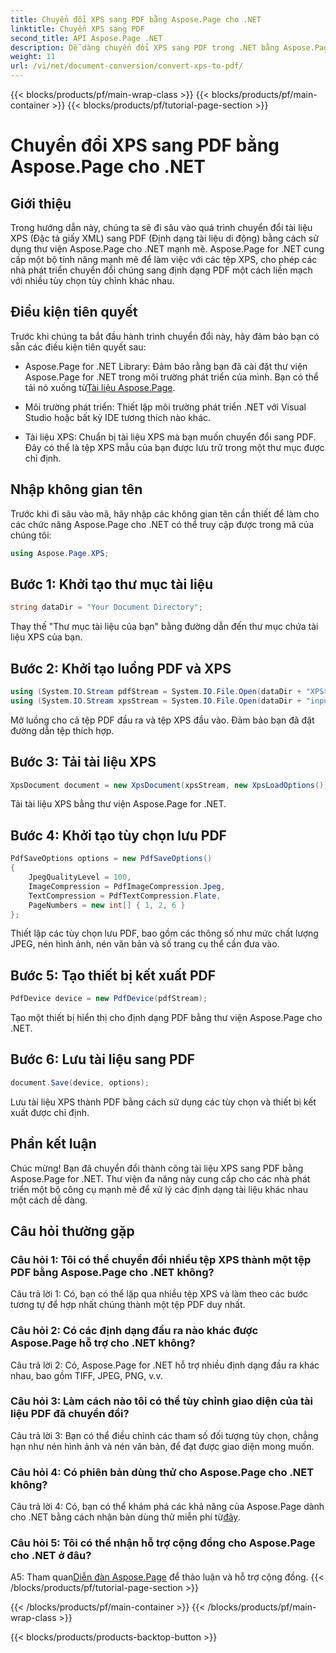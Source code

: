 ```yaml
---
title: Chuyển đổi XPS sang PDF bằng Aspose.Page cho .NET
linktitle: Chuyển XPS sang PDF
second_title: API Aspose.Page .NET
description: Dễ dàng chuyển đổi XPS sang PDF trong .NET bằng Aspose.Page. Tải xuống thư viện, khám phá tài liệu và dùng thử miễn phí.
weight: 11
url: /vi/net/document-conversion/convert-xps-to-pdf/
---
```


{{< blocks/products/pf/main-wrap-class >}}
{{< blocks/products/pf/main-container >}}
{{< blocks/products/pf/tutorial-page-section >}}

# Chuyển đổi XPS sang PDF bằng Aspose.Page cho .NET

## Giới thiệu

Trong hướng dẫn này, chúng ta sẽ đi sâu vào quá trình chuyển đổi tài liệu XPS (Đặc tả giấy XML) sang PDF (Định dạng tài liệu di động) bằng cách sử dụng thư viện Aspose.Page cho .NET mạnh mẽ. Aspose.Page for .NET cung cấp một bộ tính năng mạnh mẽ để làm việc với các tệp XPS, cho phép các nhà phát triển chuyển đổi chúng sang định dạng PDF một cách liền mạch với nhiều tùy chọn tùy chỉnh khác nhau.

## Điều kiện tiên quyết

Trước khi chúng ta bắt đầu hành trình chuyển đổi này, hãy đảm bảo bạn có sẵn các điều kiện tiên quyết sau:

-  Aspose.Page for .NET Library: Đảm bảo rằng bạn đã cài đặt thư viện Aspose.Page for .NET trong môi trường phát triển của mình. Bạn có thể tải nó xuống từ[Tài liệu Aspose.Page](https://reference.aspose.com/page/net/).

- Môi trường phát triển: Thiết lập môi trường phát triển .NET với Visual Studio hoặc bất kỳ IDE tương thích nào khác.

- Tài liệu XPS: Chuẩn bị tài liệu XPS mà bạn muốn chuyển đổi sang PDF. Đây có thể là tệp XPS mẫu của bạn được lưu trữ trong một thư mục được chỉ định.

## Nhập không gian tên

Trước khi đi sâu vào mã, hãy nhập các không gian tên cần thiết để làm cho các chức năng Aspose.Page cho .NET có thể truy cập được trong mã của chúng tôi:

```csharp
using Aspose.Page.XPS;
```

## Bước 1: Khởi tạo thư mục tài liệu

```csharp
string dataDir = "Your Document Directory";
```

Thay thế "Thư mục tài liệu của bạn" bằng đường dẫn đến thư mục chứa tài liệu XPS của bạn.

## Bước 2: Khởi tạo luồng PDF và XPS

```csharp
using (System.IO.Stream pdfStream = System.IO.File.Open(dataDir + "XPStoPDF_out.pdf", System.IO.FileMode.OpenOrCreate, System.IO.FileAccess.Write))
using (System.IO.Stream xpsStream = System.IO.File.Open(dataDir + "input.xps", System.IO.FileMode.Open))
```

Mở luồng cho cả tệp PDF đầu ra và tệp XPS đầu vào. Đảm bảo bạn đã đặt đường dẫn tệp thích hợp.

## Bước 3: Tải tài liệu XPS

```csharp
XpsDocument document = new XpsDocument(xpsStream, new XpsLoadOptions());
```

Tải tài liệu XPS bằng thư viện Aspose.Page for .NET.

## Bước 4: Khởi tạo tùy chọn lưu PDF

```csharp
PdfSaveOptions options = new PdfSaveOptions()
{
    JpegQualityLevel = 100,
    ImageCompression = PdfImageCompression.Jpeg,
    TextCompression = PdfTextCompression.Flate,
    PageNumbers = new int[] { 1, 2, 6 }
};
```

Thiết lập các tùy chọn lưu PDF, bao gồm các thông số như mức chất lượng JPEG, nén hình ảnh, nén văn bản và số trang cụ thể cần đưa vào.

## Bước 5: Tạo thiết bị kết xuất PDF

```csharp
PdfDevice device = new PdfDevice(pdfStream);
```

Tạo một thiết bị hiển thị cho định dạng PDF bằng thư viện Aspose.Page cho .NET.

## Bước 6: Lưu tài liệu sang PDF

```csharp
document.Save(device, options);
```

Lưu tài liệu XPS thành PDF bằng cách sử dụng các tùy chọn và thiết bị kết xuất được chỉ định.

## Phần kết luận

Chúc mừng! Bạn đã chuyển đổi thành công tài liệu XPS sang PDF bằng Aspose.Page for .NET. Thư viện đa năng này cung cấp cho các nhà phát triển một bộ công cụ mạnh mẽ để xử lý các định dạng tài liệu khác nhau một cách dễ dàng.

## Câu hỏi thường gặp

### Câu hỏi 1: Tôi có thể chuyển đổi nhiều tệp XPS thành một tệp PDF bằng Aspose.Page cho .NET không?

Câu trả lời 1: Có, bạn có thể lặp qua nhiều tệp XPS và làm theo các bước tương tự để hợp nhất chúng thành một tệp PDF duy nhất.

### Câu hỏi 2: Có các định dạng đầu ra nào khác được Aspose.Page hỗ trợ cho .NET không?

Câu trả lời 2: Có, Aspose.Page for .NET hỗ trợ nhiều định dạng đầu ra khác nhau, bao gồm TIFF, JPEG, PNG, v.v.

### Câu hỏi 3: Làm cách nào tôi có thể tùy chỉnh giao diện của tài liệu PDF đã chuyển đổi?

Câu trả lời 3: Bạn có thể điều chỉnh các tham số đối tượng tùy chọn, chẳng hạn như nén hình ảnh và nén văn bản, để đạt được giao diện mong muốn.

### Câu hỏi 4: Có phiên bản dùng thử cho Aspose.Page cho .NET không?

 Câu trả lời 4: Có, bạn có thể khám phá các khả năng của Aspose.Page dành cho .NET bằng cách nhận bản dùng thử miễn phí từ[đây](https://releases.aspose.com/).

### Câu hỏi 5: Tôi có thể nhận hỗ trợ cộng đồng cho Aspose.Page cho .NET ở đâu?

 A5: Tham quan[Diễn đàn Aspose.Page](https://forum.aspose.com/c/page/39) để thảo luận và hỗ trợ cộng đồng.
{{< /blocks/products/pf/tutorial-page-section >}}

{{< /blocks/products/pf/main-container >}}
{{< /blocks/products/pf/main-wrap-class >}}

{{< blocks/products/products-backtop-button >}}
